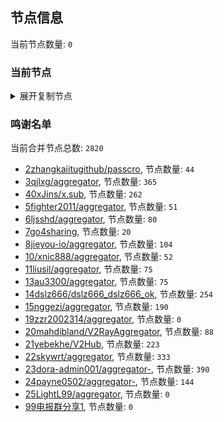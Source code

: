 
## 节点信息
当前节点数量: `0`
### 当前节点
<details>
  <summary>展开复制节点</summary>

    

</details>

### 鸣谢名单
当前合并节点总数: `2820`
- [2zhangkaiitugithub/passcro](https://github.com/zhangkaiitugithub/passcro), 节点数量: `44`
- [3qjlxg/aggregator](https://github.com/qjlxg/aggregator), 节点数量: `365`
- [40xJins/x.sub](https://github.com/0xJins/x.sub), 节点数量: `262`
- [5fighter2011/aggregator](https://github.com/fighter2011/aggregator), 节点数量: `51`
- [6ljsshd/aggregator](https://github.com/ljsshd/aggregator), 节点数量: `80`
- [7go4sharing](https://github.com/go4sharing), 节点数量: `20`
- [8jieyou-io/aggregator](https://github.com/jieyou-io/aggregator), 节点数量: `104`
- [10/xnic888/aggregator](https://github.com/xnic888/aggregator), 节点数量: `52`
- [11liusil/aggregator](https://github.com/liusil/aggregator), 节点数量: `75`
- [13au3300/aggregator](https://github.com/au3300/aggregator), 节点数量: `75`
- [14dslz666/dslz666_dslz666_ok](https://github.com/dslz666/dslz666_dslz666_ok), 节点数量: `254`
- [15nggezi/aggregator](https://github.com/nggezi/aggregator), 节点数量: `190`
- [19zzr2002314/aggregator](https://github.com/zzr2002314/aggregator), 节点数量: `0`
- [20mahdibland/V2RayAggregator](https://github.com/mahdibland/V2RayAggregator), 节点数量: `88`
- [21yebekhe/V2Hub](https://github.com/yebekhe/V2Hub), 节点数量: `223`
- [22skywrt/aggregator](https://github.com/skywrt/aggregator), 节点数量: `333`
- [23dora-admin001/aggregator-](https://github.com/dora-admin001/aggregator-), 节点数量: `390`
- [24payne0502/aggregator-](https://github.com/payne0502/aggregator-), 节点数量: `144`
- [25LightL99/aggregator](https://github.com/LightL99/aggregator), 节点数量: `0`
- [99电报群分享1](https://github.com/cdddbc/getAirport), 节点数量: `0`


